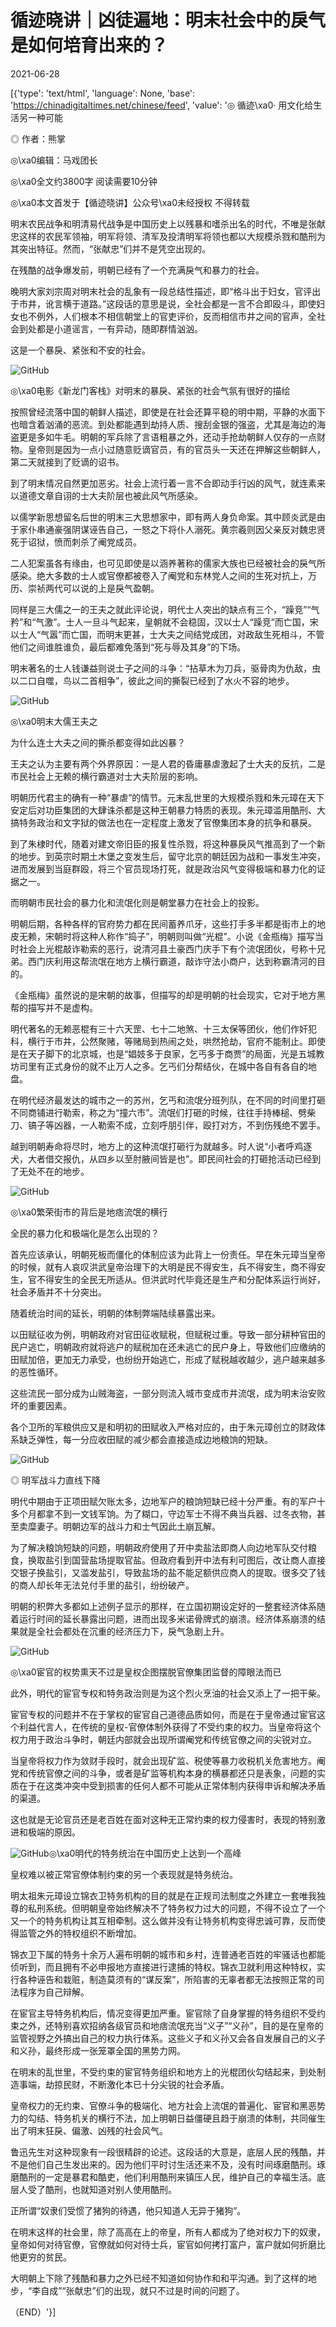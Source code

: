 # 循迹晓讲｜凶徒遍地：明末社会中的戾气是如何培育出来的？

2021-06-28

[{'type': 'text/html', 'language': None, 'base': 'https://chinadigitaltimes.net/chinese/feed', 'value': '◎ 循迹\xa0· 用文化给生活另一种可能

◎ 作者：熊掌

◎\xa0编辑：马戏团长

◎\xa0全文约3800字 阅读需要10分钟

◎\xa0本文首发于【循迹晓讲】公众号\xa0未经授权 不得转载

明末农民战争和明清易代战争是中国历史上以残暴和嗜杀出名的时代，不唯是张献忠这样的农民军领袖，明军将领、清军及投清明军将领也都以大规模杀戮和酷刑为其突出特征。然而，“张献忠”们并不是凭空出现的。

在残酷的战争爆发前，明朝已经有了一个充满戾气和暴力的社会。

晚明大家刘宗周对明末社会的乱象有一段总结性描述，即“格斗出于妇女，官评出于市井，讹言横于道路。”这段话的意思是说，全社会都是一言不合即殴斗，即使妇女也不例外，人们根本不相信朝堂上的官吏评价，反而相信市井之间的官声，全社会到处都是小道谣言，一有异动，随即群情汹汹。

这是一个暴戾、紧张和不安的社会。

![GitHub](https://chinadigitaltimes.net/chinese/files/2021/06/post-667614-60d98e35115b5.png)

◎\xa0电影《新龙门客栈》对明末的暴戾、紧张的社会气氛有很好的描绘

按照曾经流落中国的朝鲜人描述，即使是在社会还算平稳的明中期，平静的水面下也暗含着汹涌的恶流。到处都能遇到劫持人质、搜刮金银的强盗，尤其是海边的海盗更是多如牛毛。明朝的军兵除了言语粗暴之外，还动手抢劫朝鲜人仅存的一点财物。皇帝则是因为一点小过随意贬谪官员，有的官员头一天还在押解这些朝鲜人，第二天就接到了贬谪的诏书。

到了明末情况自然更加恶劣。社会上流行着一言不合即动手行凶的风气，就连素来以道德文章自诩的士大夫阶层也被此风气所感染。

以儒学新思想留名后世的明末三大思想家中，即有两人身负命案。其中顾炎武是由于家仆串通豪强阴谋诬告自己，一怒之下将仆人溺死。黄宗羲则因父亲反对魏忠贤死于诏狱，愤而刺杀了阉党成员。

二人犯案虽各有缘由，也可见即使是以涵养著称的儒家大族也已经被社会的戾气所感染。绝大多数的士人或官僚都被卷入了阉党和东林党人之间的生死对抗上，万历、崇祯两代可以说的上是戾气盈朝。

同样是三大儒之一的王夫之就此评论说，明代士人突出的缺点有三个，“躁竞”“气矜”和“气激”。士人一旦斗气起来，皇朝就不会稳固，汉以士人“躁竞”而亡国，宋以士人“气嚣”而亡国，而明末更甚，士大夫之间结党成团，对政敌生死相斗，不管他们之间谁胜谁负，最后都难免落到“死与辱及其身”的下场。

明末著名的士人钱谦益则说士子之间的斗争：“拈草木为刀兵，驱骨肉为仇敌，虫以二口自噬，鸟以二首相争”，彼此之间的撕裂已经到了水火不容的地步。

![GitHub](https://chinadigitaltimes.net/chinese/files/2021/06/post-667614-60d98e3564605.png)

◎\xa0明末大儒王夫之

为什么连士大夫之间的撕杀都变得如此凶暴？

王夫之认为主要有两个外界原因：一是人君的昏庸暴虐激起了士大夫的反抗，二是市民社会上无赖的横行霸道对士大夫阶层的影响。

明朝历代君主的确有一种“暴虐”的情节。元末乱世里的大规模杀戮和朱元璋在天下安定后对功臣集团的大肆诛杀都是这种王朝暴力特质的表现。朱元璋滥用酷刑、大搞特务政治和文字狱的做法也在一定程度上激发了官僚集团本身的抗争和暴戾。

到了朱棣时代，随着对建文帝旧臣的报复性杀戮，将这种暴戾风气推高到了一个新的地步。到英宗时期土木堡之变发生后，留守北京的朝廷因为战和一事发生冲突，进而发展到当庭群殴，将三个官员现场打死，就是政治风气变得极端和暴力化的证据之一。

而明朝市民社会的暴力化和流氓化则是朝堂暴力在社会上的投影。

明朝后期，各种各样的官府势力都在民间蓄养爪牙，这些打手多半都是街市上的地皮无赖，宋朝时将这种人称作“捣子”，明朝则叫做“光棍”。小说《金瓶梅》描写当时社会上光棍敲诈勒索的恶行，说清河县土豪西门庆手下有个流氓团伙，号称十兄弟。西门庆利用这帮流氓在地方上横行霸道，敲诈守法小商户，达到称霸清河的目的。

《金瓶梅》虽然说的是宋朝的故事，但描写的却是明朝的社会现实，它对于地方黑帮的描写并不是虚构。

明代著名的无赖恶棍有三十六天罡、七十二地煞、十三太保等团伙，他们作奸犯科，横行于市井，公然聚赌，等赌局到热闹之处，哄然抢劫，官府不能制止。即使是在天子脚下的北京城，也是“娼妓多于良家，乞丐多于商贾”的局面，光是五城教坊司里有正式身份的就不止万人之多。乞丐们分帮结伙，在城中各自有各自的地盘。

在明代经济最发达的城市之一的苏州，乞丐和流氓分班列队，在不同的时间里打砸不同商铺进行勒索，称之为“撞六市”。流氓们打砸的时候，往往手持棒槌、劈柴刀、镐子等凶器，一人勒索不成，立刻呼朋引伴，殴打对方，不到伤残绝不罢手。

越到明朝寿命将尽时，地方上的这种流氓打砸行为就越多。时人说“小者呼鸡逐犬，大者借交报仇，从四乡以至肘腋间皆是也”。即民间社会的打砸抢活动已经到了无处不在的地步。

![GitHub](https://chinadigitaltimes.net/chinese/files/2021/06/post-667614-60d98e35af6d2.png)

◎\xa0繁荣街市的背后是地痞流氓的横行

全民的暴力化和极端化是怎么出现的？

首先应该承认，明朝死板而僵化的体制应该为此背上一份责任。早在朱元璋当皇帝的时候，就有人哀叹洪武皇帝治理下的大明是民不得安生，兵不得安生，商不得安生，官不得安生的全民无所适从。但洪武时代毕竟还是生产和分配体系运行尚好，社会矛盾并不十分突出。

随着统治时间的延长，明朝的体制弊端陆续暴露出来。

以田赋征收为例，明朝政府对官田征收赋税，但赋税过重。导致一部分耕种官田的民户逃亡，明朝政府就将逃户的赋税加在还未逃亡的民户身上，导致他们应缴纳的田赋加倍，更加无力承受，也纷纷开始逃亡，形成了赋税越收越少，逃户越来越多的恶性循环。

这些流民一部分成为山贼海盗，一部分则流入城市变成市井流氓，成为明末治安败坏的重要因素。

各个卫所的军粮供应又是和明初的田赋收入严格对应的，由于朱元璋创立的财政体系缺乏弹性，每一分应收田赋的减少都会直接造成边地粮饷的短缺。

![GitHub](https://chinadigitaltimes.net/chinese/files/2021/06/post-667614-60d98e36121e8.png)

◎ 明军战斗力直线下降

明代中期由于正项田赋欠账太多，边地军户的粮饷短缺已经十分严重。有的军户十多个月都拿不到一文钱军饷。为了糊口，守边军士不得不典当兵器、过冬衣物，甚至卖糜妻子。明朝边军的战斗力和士气因此土崩瓦解。

为了解决粮饷短缺的问题，明朝政府使用了开中卖盐法即商人向边地军队交付粮食，换取盐引到国营盐场提取官盐。但政府看到开中法有利可图后，改让商人直接交银子换盐引，又滥发盐引，导致盐场的盐不能足额供应商人的提取。很多交了钱的商人却长年无法兑付手里的盐引，纷纷破产。

明朝的积弊大多都如上述例子显示的那样，在立国初期设定好的一整套经济体系随着运行时间的延长暴露出问题，进而出现多米诺骨牌式的崩溃。经济体系崩溃的结果就是全社会都处在沉重的经济压力下，戾气急剧上升。

![GitHub](https://chinadigitaltimes.net/chinese/files/2021/06/post-667614-60d98e365c8be.png)

◎\xa0宦官的权势熏天不过是皇权企图摆脱官僚集团监督的障眼法而已

此外，明代的宦官专权和特务政治则是为这个烈火烹油的社会又添上了一把干柴。

宦官专权的问题并不在于掌权的宦官自己道德品质如何，而是在于皇帝通过宦官这个利益代言人，在传统的皇权-官僚体制外获得了不受约束的权力。当皇帝将这个权力用于政治斗争时，朝廷内部就会出现所谓阉党和传统官僚之间的尖锐对立。

当皇帝将权力作为敛财手段时，就会出现矿监、税使等暴力收税机关危害地方。阉党和传统官僚之间的斗争，或者是矿监等机构本身的横暴都还只是表象，问题的实质在于在这类冲突中受到损害的任何人都不可能从正常体制内获得申诉和解决矛盾的渠道。

这也就是无论官员还是老百姓在面对这种无正常约束的权力侵害时，表现的特别激进和极端的原因。

![GitHub](https://chinadigitaltimes.net/chinese/files/2021/06/post-667614-60d98e36b10dd.png)◎\xa0明代的特务统治在中国历史上达到一个高峰

皇权难以被正常官僚体制约束的另一个表现就是特务统治。

明太祖朱元璋设立锦衣卫特务机构的目的就是在正规司法制度之外建立一套唯我独尊的私刑系统。但明朝皇帝始终解决不了特务权力过大的问题，不得不设立了一个又一个的特务机构让其互相牵制。这么做并没有让特务机构变得忠诚可靠，反而使得监管之外的特权组织不断增加。

锦衣卫下属的特务十余万人遍布明朝的城市和乡村，连普通老百姓的牢骚话也都能侦听到，而且拥有不必申报地方直接进行逮捕的特权。锦衣卫就利用这种特权，实行各种诬告和栽赃，制造莫须有的“谋反案”，所陷害的无辜者都无法按照正常的司法程序为自己辩解。

在宦官主导特务机构后，情况变得更加严重。宦官除了自身掌握的特务组织不受约束之外，还特别喜欢招纳各级官员和地痞流氓充当“义子”“义孙”，目的是在皇帝的监管视野之外搞出自己的权力执行体系。这些义子和义孙又会各自发展自己的义子和义孙，最终形成一张笼罩全国的黑势力网。

在明末的乱世里，不受约束的宦官特务组织和地方上的光棍团伙勾结起来，到处制造事端，劫掠民财，不断激化本已十分尖锐的社会矛盾。

皇帝权力的无约束、官僚斗争的极端化、地方社会上流氓的普遍化、宦官和黑恶势力的勾结、特务机关的横行不法，加上明朝日益僵硬且趋于崩溃的体制，共同催生出了明末狂戾、偏激、凶残的社会风气。

鲁迅先生对这种现象有一段很精辟的论述。这段话的大意是，底层人民的残酷，并不是他们自己生发出来的。因为他们平时讨生活还来不及，没有时间琢磨酷刑。琢磨酷刑的一定是暴君和酷吏，他们利用酷刑来镇压人民，维护自己的幸福生活。底层人受了酷刑，也就知道对别人使用酷刑。

正所谓“奴隶们受惯了猪狗的待遇，他只知道人无异于猪狗”。

在明末这样的社会里，除了高高在上的帝皇，所有人都成为了绝对权力下的奴隶，皇帝如何对待官僚，官僚就如何对待士兵，宦官如何拷打富户，富户就如何折磨比他更穷的贫民。

大明朝上下除了残酷和暴力之外已经不知道如何协作和和平沟通。到了这样的地步，“李自成”“张献忠”们的出现，就只不过是时间的问题了。

（END）'}]